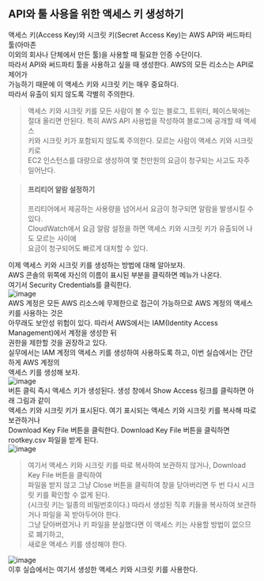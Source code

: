 ## API와 툴 사용을 위한 액세스 키 생성하기

액세스 키(Access Key)와 시크릿 키(Secret Access Key)는 AWS API와 써드파티 툴(아마존  
이외의 회사나 단체에서 만든 툴)을 사용할 때 필요한 인증 수단이다.  
따라서 API와 써드파티 툴을 사용하고 싶을 때 생성한다. AWS의 모든 리소스는 API로 제어가  
가능하기 때문에 이 액세스 키와 시크릿 키는 매우 중요하다.   
따라서 유출이 되지 않도록 각별히 주의한다.  

> 액세스 키와 시크릿 키를 모든 사람이 볼 수 있는 블로그, 트위터, 페이스북에는  
> 절대 올리면 안된다. 특히 AWS API 사용법을 작성하여 블로그에 공개할 때 액세스  
> 키와 시크릿 키가 포함되지 않도록 주의한다. 모르는 사람이 액세스 키와 시크릿 키로  
> EC2 인스턴스를 대량으로 생성하여 몇 천만원의 요금이 청구되는 사고도 자주 일어난다.  

>#### 프리티어 알람 설정하기
>프리티어에서 제공하는 사용량을 넘어서서 요금이 청구되면 알람을 발생시킬 수 있다.  
>CloudWatch에서 요금 알람 설정을 하면 액세스 키와 시크릿 키가 유출되어 나도 모르는 사이에  
>요금이 청구되어도 빠르게 대처할 수 있다.

이제 액세스 키와 시크릿 키를 생성하는 방법에 대해 알아보자.  
AWS 콘솔의 위쪽에 자신의 이름이 표시된 부분을 클릭하면 메뉴가 나온다.  
여기서 Security Credentials를 클릭한다.  
![image](https://user-images.githubusercontent.com/33191974/138227740-085084a8-7024-47f9-8498-03cd58c41779.png)  
AWS 계정은 모든 AWS 리소스에 무제한으로 접근이 가능하므로 AWS 계정의 액세스 키를 사용하는 것은  
아무래도 보안성 위험이 있다. 따라서 AWS에서는 IAM(Identity Access Management)에서 계정을 생성한 뒤  
권한을 제한할 것을 권장하고 있다.  
실무에서는 IAM 계정의 액세스 키를 생성하여 사용하도록 하고, 이번 실습에서는 간단하게 AWS 계정의  
액세스 키를 생성해 보자.  
![image](https://user-images.githubusercontent.com/33191974/138228388-5c8bc42b-a1bc-4485-aa07-631328086f9d.png)  
버튼 클릭 즉시 액세스 키가 생성된다. 생성 창에서 Show Access 링크를 클릭하면 아래 그림과 같이  
액세스 키와 시크릿 키가 표시된다. 여기 표시되는 액세스 키와 시크릿 키를 복사해 따로 보관하거나  
Download Key File 버튼을 클릭한다. Download Key File 버튼을 클릭하면 rootkey.csv 파일을 받게 된다.  
![image](https://user-images.githubusercontent.com/33191974/138228993-bc274987-f00c-48d0-a9e8-134ef64bc1ec.png)  

>여기서 액세스 키와 시크릿 키를 따로 복사하여 보관하지 않거나, Download Key File 버튼을 클릭하여  
>파일을 받지 않고 그냥 Close 버튼을 클릭하여 창을 닫아버리면 두 번 다시 시크릿 키를 확인할 수 없게 된다.  
>(시크릿 키는 일종의 비밀번호이다.) 따라서 생성된 직후 키들을 복사하여 보관하거나 파일을 꼭 받아두어야 한다.  
>그냥 닫아버렸거나 키 파일을 분실했다면 이 액세스 키는 사용할 방법이 없으므로 폐기하고,  
>새로운 액세스 키를 생성해야 한다.  

![image](https://user-images.githubusercontent.com/33191974/138229434-85a87824-43c4-43d3-a1df-c42ccee1307b.png)  
이후 실습에서는 여기서 생성한 액세스 키와 시크릿 키를 사용한다.  




